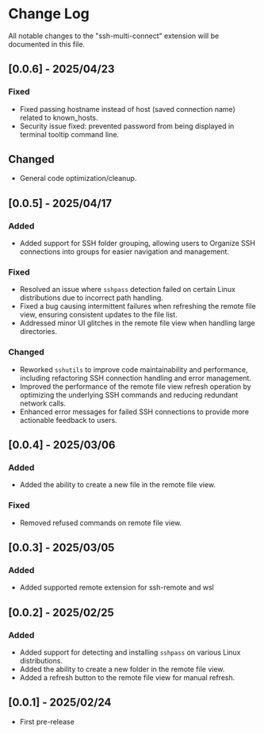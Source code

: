 # Change Log

All notable changes to the "ssh-multi-connect" extension will be documented in this file.

## [0.0.6] - 2025/04/23

### Fixed
- Fixed passing hostname instead of host (saved connection name) related to known_hosts.
- Security issue fixed: prevented password from being displayed in terminal tooltip command line.

## Changed
- General code optimization/cleanup.

## [0.0.5] - 2025/04/17

### Added
- Added support for SSH folder grouping, allowing users to Organize SSH connections into groups for easier navigation and management.

### Fixed
- Resolved an issue where `sshpass` detection failed on certain Linux distributions due to incorrect path handling.
- Fixed a bug causing intermittent failures when refreshing the remote file view, ensuring consistent updates to the file list.
- Addressed minor UI glitches in the remote file view when handling large directories.

### Changed
- Reworked `sshutils` to improve code maintainability and performance, including refactoring SSH connection handling and error management.
- Improved the performance of the remote file view refresh operation by optimizing the underlying SSH commands and reducing redundant network calls.
- Enhanced error messages for failed SSH connections to provide more actionable feedback to users.

## [0.0.4] - 2025/03/06

### Added
- Added the ability to create a new file in the remote file view.

### Fixed
- Removed refused commands on remote file view.

## [0.0.3] - 2025/03/05

### Added
- Added supported remote extension for ssh-remote and wsl

## [0.0.2] - 2025/02/25

### Added
- Added support for detecting and installing `sshpass` on various Linux distributions.
- Added the ability to create a new folder in the remote file view.
- Added a refresh button to the remote file view for manual refresh.

## [0.0.1] - 2025/02/24

- First pre-release
